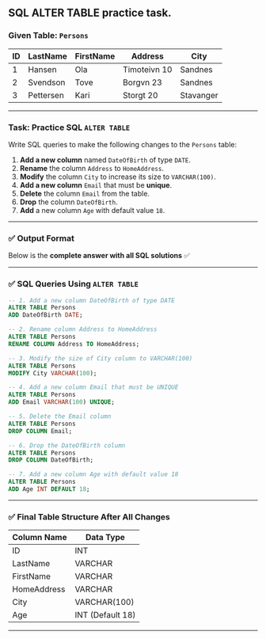 ## SQL ALTER TABLE practice task.

### Given Table: `Persons`

| ID | LastName  | FirstName | Address      | City      |
| -- | --------- | --------- | ------------ | --------- |
| 1  | Hansen    | Ola       | Timoteivn 10 | Sandnes   |
| 2  | Svendson  | Tove      | Borgvn 23    | Sandnes   |
| 3  | Pettersen | Kari      | Storgt 20    | Stavanger |

---

### Task: Practice SQL `ALTER TABLE`

Write SQL queries to make the following changes to the `Persons` table:

1. **Add a new column** named `DateOfBirth` of type `DATE`.
2. **Rename** the column `Address` to `HomeAddress`.
3. **Modify** the column `City` to increase its size to `VARCHAR(100)`.
4. **Add a new column** `Email` that must be **unique**.
5. **Delete** the column `Email` from the table.
6. **Drop** the column `DateOfBirth`.
7. **Add** a new column `Age` with default value `18`.

---

### ✅ Output Format

Below is the **complete answer with all SQL solutions** ✅

---

### ✅ SQL Queries Using `ALTER TABLE`

```sql
-- 1. Add a new column DateOfBirth of type DATE
ALTER TABLE Persons 
ADD DateOfBirth DATE;

-- 2. Rename column Address to HomeAddress
ALTER TABLE Persons 
RENAME COLUMN Address TO HomeAddress;

-- 3. Modify the size of City column to VARCHAR(100)
ALTER TABLE Persons 
MODIFY City VARCHAR(100);

-- 4. Add a new column Email that must be UNIQUE
ALTER TABLE Persons 
ADD Email VARCHAR(100) UNIQUE;

-- 5. Delete the Email column
ALTER TABLE Persons 
DROP COLUMN Email;

-- 6. Drop the DateOfBirth column
ALTER TABLE Persons 
DROP COLUMN DateOfBirth;

-- 7. Add a new column Age with default value 18
ALTER TABLE Persons 
ADD Age INT DEFAULT 18;
```

---

### ✅ Final Table Structure After All Changes

| Column Name | Data Type        |
| ----------- | ---------------- |
| ID          | INT              |
| LastName    | VARCHAR          |
| FirstName   | VARCHAR          |
| HomeAddress | VARCHAR          |
| City        | VARCHAR(100)     |
| Age         | INT (Default 18) |

---
